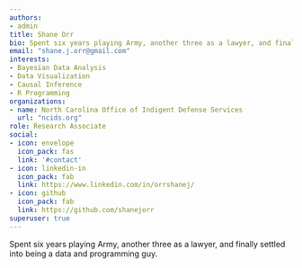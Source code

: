 ```yaml
---
authors:
- admin
title: Shane Orr
bio: Spent six years playing Army, another three as a lawyer, and finally settled into being a data and programming guy.
email: "shane.j.orr@gmail.com"
interests:
- Bayesian Data Analysis
- Data Visualization
- Causal Inference
- R Programming
organizations:
- name: North Carolina Office of Indigent Defense Services
  url: "ncids.org"
role: Research Associate
social:
- icon: envelope
  icon_pack: fas
  link: '#contact'
- icon: linkedin-in
  icon_pack: fab
  link: https://www.linkedin.com/in/orrshanej/
- icon: github
  icon_pack: fab
  link: https://github.com/shanejorr
superuser: true
---
```


Spent six years playing Army, another three as a lawyer, and finally settled into being a data and programming guy.
